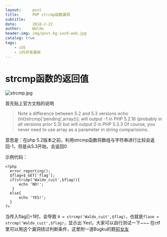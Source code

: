 ```yaml
---
layout:     post
title:      PHP strcmp函数漏洞
subtitle:   
date:       2018-2-22
author:     Waldo
header-img: img/post-bg-ios9-web.jpg
catalog: true
tags:
    - iOS
    - iOS开发基础
---
```


# strcmp函数的返回值
![strcmp.jpg](http://upload-images.jianshu.io/upload_images/7216746-1d0ac039e83286f6.jpg?imageMogr2/auto-orient/strip%7CimageView2/2/w/1240)

首先贴上官方文档的说明
> Note a difference between 5.2 and 5.3 versions
   echo (int)strcmp('pending',array());
   will output -1 in PHP 5.2.16 (probably in all versions prior 5.3)
   but will output 0 in PHP 5.3.3
   Of course, you never need to use array as a parameter in string comparisions.

意思是：在php 5.2版本之前，利用strcmp函数将数组与字符串进行比较会返回-1，但是从5.3开始，会返回0

示例代码：
```
<?php
  error_reporting();
  $flag=$_GET['flag'];
  if(strcmp('Waldo_cuit',$flag)){
      echo 'NO!';
   }
  else{
      echo 'YES!';
  }
?>
```
当传入flag[]=1时，会导致
```0 = strcmp('Waldo_cuit',$flag)```，也就是```flase = strcmp('Waldo_cuit',$flag)```，显示出 Yes!。大家可以自行测试一下~~~
在ctf里可以用这个漏洞绕过判断条件，这里附一道Bugku的题[前女友](http://47.93.190.246:49162/)
